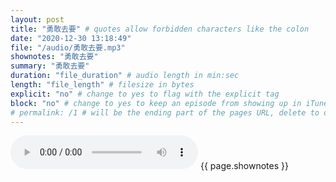 ```yaml
---
layout: post
title: "勇敢去要" # quotes allow forbidden characters like the colon
date: "2020-12-30 13:18:49"
file: "/audio/勇敢去要.mp3"
shownotes: "勇敢去要"
summary: "勇敢去要"
duration: "file_duration" # audio length in min:sec
length: "file_length" # filesize in bytes
explicit: "no" # change to yes to flag with the explicit tag
block: "no" # change to yes to keep an episode from showing up in iTunes
# permalink: /1 # will be the ending part of the pages URL, delete to default to the title
---
```


<audio controls>
<source src="{{site.url}}{{site.baseurl}}{{ page.file }}" type="audio/x-mp3">
Your browser does not support the audio element.
</audio>
{{ page.shownotes }}
